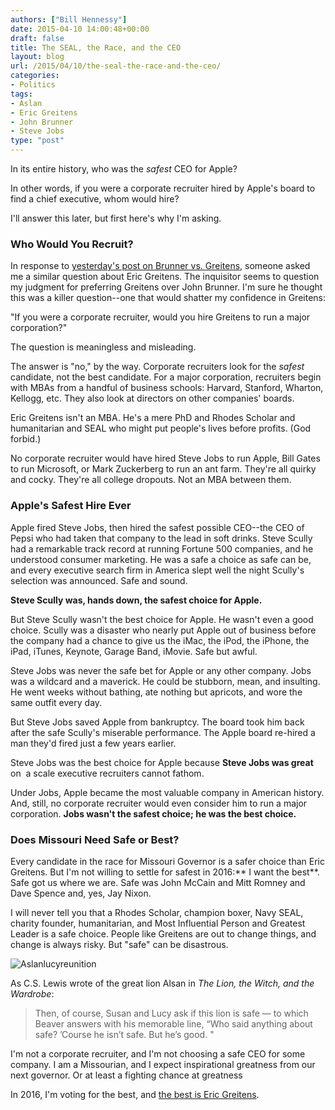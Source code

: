 ```yaml
---
authors: ["Bill Hennessy"]
date: 2015-04-10 14:00:48+00:00
draft: false
title: The SEAL, the Race, and the CEO
layout: blog
url: /2015/04/10/the-seal-the-race-and-the-ceo/
categories:
- Politics
tags:
- Aslan
- Eric Greitens
- John Brunner
- Steve Jobs
type: "post"
---
```


In its entire history, who was the _safest_ CEO for Apple?

In other words, if you were a corporate recruiter hired by Apple's board to find a chief executive, whom would hire?

I'll answer this later, but first here's why I'm asking.



### Who Would You Recruit?



In response to [yesterday's post on Brunner vs. Greitens](https://hennessysview.com/2015/04/09/the-greater-of-two-goods/), someone asked me a similar question about Eric Greitens. The inquisitor seems to question my judgment for preferring Greitens over John Brunner. I'm sure he thought this was a killer question--one that would shatter my confidence in Greitens:

"If you were a corporate recruiter, would you hire Greitens to run a major corporation?"

The question is meaningless and misleading.

The answer is "no," by the way. Corporate recruiters look for the _safest_ candidate, not the best candidate. For a major corporation, recruiters begin with MBAs from a handful of business schools: Harvard, Stanford, Wharton, Kellogg, etc. They also look at directors on other companies' boards.

Eric Greitens isn't an MBA. He's a mere PhD and Rhodes Scholar and humanitarian and SEAL who might put people's lives before profits. (God forbid.)

No corporate recruiter would have hired Steve Jobs to run Apple, Bill Gates to run Microsoft, or Mark Zuckerberg to run an ant farm. They're all quirky and cocky. They're all college dropouts. Not an MBA between them.



### Apple's Safest Hire Ever



Apple fired Steve Jobs, then hired the safest possible CEO--the CEO of Pepsi who had taken that company to the lead in soft drinks. Steve Scully had a remarkable track record at running Fortune 500 companies, and he understood consumer marketing. He was a safe a choice as safe can be, and every executive search firm in America slept well the night Scully's selection was announced. Safe and sound.

**Steve Scully was, hands down, the safest choice for Apple.**

But Steve Scully wasn't the best choice for Apple. He wasn't even a good choice. Scully was a disaster who nearly put Apple out of business before the company had a chance to give us the iMac, the iPod, the iPhone, the iPad, iTunes, Keynote, Garage Band, iMovie. Safe but awful.

Steve Jobs was never the safe bet for Apple or any other company. Jobs was a wildcard and a maverick. He could be stubborn, mean, and insulting. He went weeks without bathing, ate nothing but apricots, and wore the same outfit every day.

But Steve Jobs saved Apple from bankruptcy. The board took him back after the safe Scully's miserable performance. The Apple board re-hired a man they'd fired just a few years earlier.

Steve Jobs was the best choice for Apple because **Steve Jobs was great** on  a scale executive recruiters cannot fathom.

Under Jobs, Apple became the most valuable company in American history. And, still, no corporate recruiter would even consider him to run a major corporation. **Jobs wasn't the safest choice; he was the best choice.**



### Does Missouri Need Safe or Best?



Every candidate in the race for Missouri Governor is a safer choice than Eric Greitens. But I'm not willing to settle for safest in 2016:** I want the best**. Safe got us where we are. Safe was John McCain and Mitt Romney and Dave Spence and, yes, Jay Nixon.

I will never tell you that a Rhodes Scholar, champion boxer, Navy SEAL, charity founder, humanitarian, and Most Influential Person and Greatest Leader is a safe choice. People like Greitens are out to change things, and change is always risky. But "safe" can be disastrous.

![Aslanlucyreunition](https://hennessysview.com/wp-content/uploads/2015/04/Aslanlucyreunition-300x124.png)


As C.S. Lewis wrote of the great lion Alsan in _The Lion, the Witch, and the Wardrobe_:



> Then, of course, Susan and Lucy ask if this lion is safe — to which Beaver answers with his memorable line, “Who said anything about safe? ’Course he isn’t safe. But he’s good. "



I'm not a corporate recruiter, and I'm not choosing a safe CEO for some company. I am a Missourian, and I expect inspirational greatness from our next governor. Or at least a fighting chance at greatness

In 2016, I'm voting for the best, and [the best is Eric Greitens](https://hennessysview.com/2015/03/05/providence-and-hope-in-missouri/).
